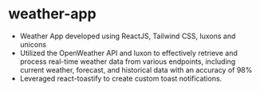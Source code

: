 # weather-app
* Weather App developed using ReactJS, Tailwind CSS, luxons and unicons
* Utilized the OpenWeather API and luxon to effectively retrieve and process real-time weather data from various endpoints,
  including current weather, forecast, and historical data with an accuracy of 98%
* Leveraged react-toastify to create custom toast notifications.

